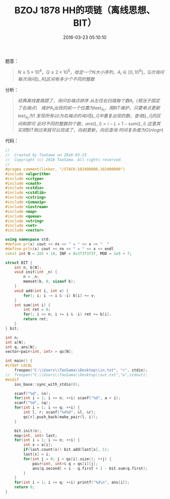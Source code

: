 ﻿---
title: BZOJ 1878 HH的项链（离线思想、BIT）
categories:
  - 思维
  - 离线思想
  - 
tags:
  - BIT
  - 离线
date: 2016-03-23 05:10:10
toc:
---
题意：
>$N\le 5\times 10^4，Q\le 2\times 10^5，给定一个N大小序列，A_i\in[0,10^6]，Q次询问$
$每次询问[L,R]区间有多少个不同的整数$

<!-- more -->
分析：
>$经典离线套路题了，询问右端点排序$
$从左往右扫描每个数A_i（相当于固定了右端点）$
$维护A_i出现的前一个位置为last_{A_i}，用BIT维护，只要单点更新last_{A_i}为1$
$发现所有以i为右端点的询问[L,i]中重复出现的数，查询[L,i]的区间和即可$
$此时不同的整数的个数，ans(L,i)=i-L+1-sum(L,i)$
$这里其实把BIT倒过来就可以完成了，向前更新，向后查询$
$时间复杂度为O(nlogn)$

代码：
```cpp
//
//  Created by TaoSama on 2016-03-23
//  Copyright (c) 2016 TaoSama. All rights reserved.
//
#pragma comment(linker, "/STACK:102400000,102400000")
#include <algorithm>
#include <cctype>
#include <cmath>
#include <cstdio>
#include <cstdlib>
#include <cstring>
#include <iomanip>
#include <iostream>
#include <map>
#include <queue>
#include <string>
#include <set>
#include <vector>

using namespace std;
#define pr(x) cout << #x << " = " << x << "  "
#define prln(x) cout << #x << " = " << x << endl
const int N = 2e5 + 10, INF = 0x3f3f3f3f, MOD = 1e9 + 7;

struct BIT {
    int n, b[N];
    void init(int _n) {
        n = _n;
        memset(b, 0, sizeof b);
    }
    void add(int i, int v) {
        for(; i; i -= i & -i) b[i] += v;
    }
    int sum(int i) {
        int ret = 0;
        for(; i <= n; i += i & -i) ret += b[i];
        return ret;
    }
} bit;

int n;
int a[N];
int q, ans[N];
vector<pair<int, int> > qs[N];

int main() {
#ifdef LOCAL
    freopen("C:\\Users\\TaoSama\\Desktop\\in.txt", "r", stdin);
//  freopen("C:\\Users\\TaoSama\\Desktop\\out.txt","w",stdout);
#endif
    ios_base::sync_with_stdio(0);

    scanf("%d", &n);
    for(int i = 1; i <= n; ++i) scanf("%d", a + i);
    scanf("%d", &q);
    for(int i = 1; i <= q; ++i) {
        int l, r; scanf("%d%d", &l, &r);
        qs[r].push_back(make_pair(l, i));
    }

    bit.init(n);
    map<int, int> last;
    for(int i = 1; i <= n; ++i) {
        int x = a[i];
        if(last.count(x)) bit.add(last[x], 1);
        last[x] = i;
        for(int j = 0; j < qs[i].size(); ++j) {
            pair<int, int>& q = qs[i][j];
            ans[q.second] = i - q.first + 1 - bit.sum(q.first);
        }
    }
    for(int i = 1; i <= q; ++i) printf("%d\n", ans[i]);
    return 0;
}

```